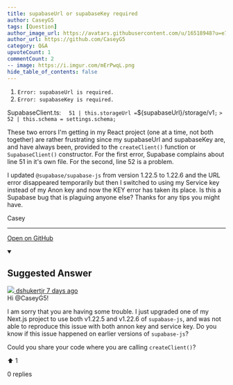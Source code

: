 ```yaml
---
title: supabaseUrl or supabaseKey required
author: CaseyG5
tags: [Question]
author_image_url: https://avatars.githubusercontent.com/u/16518948?u=e70b396d1dc50cb82533e1e9540818c96de057fe&v=4
author_url: https://github.com/CaseyG5
category: Q&A
upvoteCount: 1
commentCount: 2
-- image: https://i.imgur.com/mErPwqL.png
hide_table_of_contents: false
---
```


1. `Error: supabaseUrl is required.`
2. `Error: supabaseKey is required.`

SupabaseClient.ts:
`   51 | this.storageUrl = `${supabaseUrl}/storage/v1`;`
`> 52 | this.schema = settings.schema;`

These two errors I'm getting in my React project (one at a time, not both together) are rather frustrating since my supabaseUrl and supabaseKey are, and have always been, provided to the `createClient()` function or `SupabaseClient()` constructor.  For the first error, Supabase complains about line 51 in it's own file.  For the second, line 52 is a problem.

I updated `@supabase/supabase-js` from version 1.22.5 to 1.22.6 and the URL error disappeared temporarily but then I switched to using my Service key instead of my Anon key and now the KEY error has taken its place.  Is this a Supabase bug that is plaguing anyone else?  Thanks for any tips you might have.

Casey

---

<a href="https://github.com/supabase/supabase/discussions/3218#discussioncomment-1335749" className="margin-bottom--md">Open on GitHub</a>

<details open style={{borderWidth: 1, borderColor: '#3ecf8e', backgroundColor: 'transparent'}}>
  <summary>
    <h2>Suggested Answer</h2>
  </summary>
  <div className="avatar">
  <a href="https://github.com/dshukertjr" style={{display: 'flex'}} className="margin-vert--md">
  <span className="col--1 avatar ">
    <img className="avatar__photo avatar__photo--sm" src="https://avatars.githubusercontent.com/u/18113850?u=d27502ff73c45f1f38b8c7ed002238a8d466f2f8&v=4"/>
  </span>
  <span style={{display: 'flex'}}>
    <span className="margin-horiz--sm">dshukertjr</span>
    <span style={{ color: '#8b949e' }}>7 days ago</span>
  </span>
  </a>
  </div>
  Hi @CaseyG5!

I am sorry that you are having some trouble. I just upgraded one of my Next.js project to use both v1.22.5 and v1.22.6 of `supabase-js`, and was not able to reproduce this issue with both annon key and service key. Do you know if this issue happened on earlier versions of `supabase-js`?

Could you share your code where you are calling `createClient()`?
  <div style={{ display: 'flex', flexDirection: 'row', justifyContent: 'space-between' }}>
    <p>⬆️  <span className="margin-left--sm">1</span></p>
    <p>0 replies</p>
  </div>
</details> 
